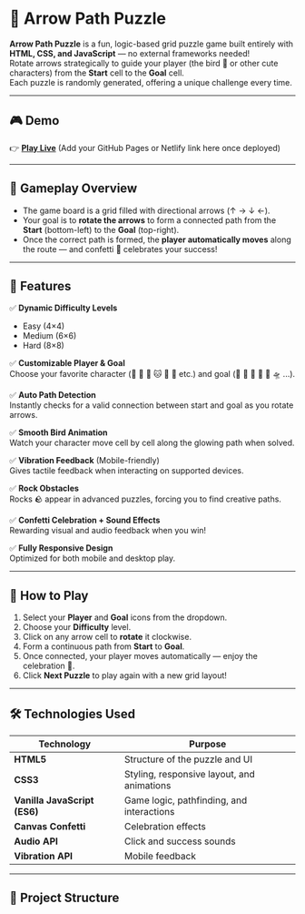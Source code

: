 # 🧩 Arrow Path Puzzle

**Arrow Path Puzzle** is a fun, logic-based grid puzzle game built entirely with **HTML, CSS, and JavaScript** — no external frameworks needed!  
Rotate arrows strategically to guide your player (the bird 🐥 or other cute characters) from the **Start** cell to the **Goal** cell.  
Each puzzle is randomly generated, offering a unique challenge every time.

---

## 🎮 Demo

👉 **[Play Live](#)** (Add your GitHub Pages or Netlify link here once deployed)

---

## 🧠 Gameplay Overview

- The game board is a grid filled with directional arrows (↑ → ↓ ←).  
- Your goal is to **rotate the arrows** to form a connected path from the **Start** (bottom-left) to the **Goal** (top-right).  
- Once the correct path is formed, the **player automatically moves** along the route — and confetti 🎉 celebrates your success!

---

## 🌟 Features

✅ **Dynamic Difficulty Levels**  
- Easy (4×4)  
- Medium (6×6)  
- Hard (8×8)

✅ **Customizable Player & Goal**  
Choose your favorite character (🐥 🐸 🐰 🐱 🦊 🐼 etc.) and goal (🏁 🎁 💎 🎂 🍖 🛸 ...).

✅ **Auto Path Detection**  
Instantly checks for a valid connection between start and goal as you rotate arrows.

✅ **Smooth Bird Animation**  
Watch your character move cell by cell along the glowing path when solved.

✅ **Vibration Feedback** (Mobile-friendly)  
Gives tactile feedback when interacting on supported devices.

✅ **Rock Obstacles**  
Rocks 🪨 appear in advanced puzzles, forcing you to find creative paths.

✅ **Confetti Celebration + Sound Effects**  
Rewarding visual and audio feedback when you win!

✅ **Fully Responsive Design**  
Optimized for both mobile and desktop play.

---

## 🧩 How to Play

1. Select your **Player** and **Goal** icons from the dropdown.
2. Choose your **Difficulty** level.
3. Click on any arrow cell to **rotate** it clockwise.
4. Form a continuous path from **Start** to **Goal**.
5. Once connected, your player moves automatically — enjoy the celebration 🎉.
6. Click **Next Puzzle** to play again with a new grid layout!

---

## 🛠️ Technologies Used

| Technology | Purpose |
|-------------|----------|
| **HTML5** | Structure of the puzzle and UI |
| **CSS3** | Styling, responsive layout, and animations |
| **Vanilla JavaScript (ES6)** | Game logic, pathfinding, and interactions |
| **Canvas Confetti** | Celebration effects |
| **Audio API** | Click and success sounds |
| **Vibration API** | Mobile feedback |

---

## 📂 Project Structure
